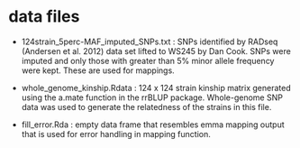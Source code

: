 # data files

- 124strain_5perc-MAF_imputed_SNPs.txt : SNPs identified by RADseq (Andersen et al. 2012) data set lifted to WS245 by Dan Cook. SNPs were imputed and only those with greater than 5% minor allele frequency were kept. These are used for mappings. 

- whole_genome_kinship.Rdata : 124 x 124 strain kinship matrix generated using the a.mate function in the rrBLUP package. Whole-genome SNP data was used to generate the relatedness of the strains in this file. 

- fill_error.Rda : empty data frame that resembles emma mapping output that is used for error handling in mapping function.


